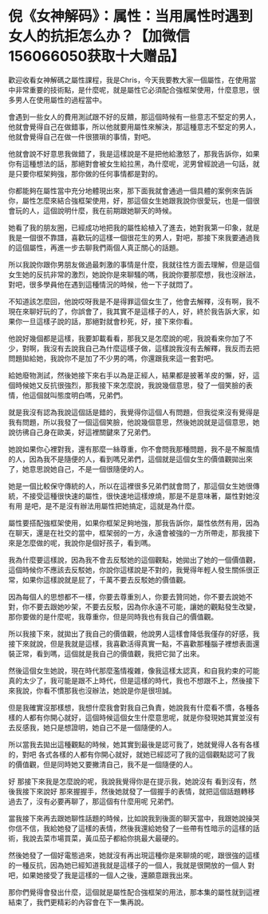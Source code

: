 # 倪《女神解码》：属性：当用属性时遇到女人的抗拒怎么办？【加微信156066050获取十大赠品】

歡迎收看女神解碼之屬性課程，我是Chris，今天我要教大家一個屬性，在使用當中非常重要的技術點，是什麼呢，就是屬性它必須配合強框架使用，什麼意思，很多男人在使用屬性的過程當中。

會遇到一些女人的費用測試跟不好的反饋，那這個時候有一些意志不堅定的男人，他就會覺得自己在做錯事，所以他就要用屬性來解決，那這種意志不堅定的男人，他就會覺得自己在做一件很猥瑣的事情，對吧。

他就會說不好意思我做錯了，我是這樣說是不是把他給激怒了，那我告訴你，如果你有這種想法的話，那絕對會被女生給拉黑，為什麼呢，泥男曾經說過一句話，就是只要你框架夠強，那你做的任何事情都是對的。

你都能夠在屬性當中充分地體現出來，那下面我就會通過一個具體的案例來告訴你，屬性怎麼來結合強框架使用，好，那這個女生她跟我說你很愛玩，也是一個很會玩的人，這個說明什麼，我在前期跟她聊天的時候。

她看了我的朋友圈，已經成功地把我的屬性給植入了進去，她對我第一印象，就是我是一個很不靠譜，喜歡玩的這樣一個很花生的男人，對吧，那接下來我要通過我的這個屬性，再進一步去聊我們兩個人真正關心的話題。

所以我說你跟你男朋友做過最刺激的事情是什麼，我就往性方面去理解，但是這個女生她的反抗非常的激烈，她說你是來聊騷的嗎，我說你要那麼想，我也沒辦法，對吧，很多學員他在遇到這種情況的時候，他一下子就悶了。

不知道該怎麼回，他說哎呀我是不是得罪這個女生了，他會去解釋，沒有啊，我不現在來聊好玩的了，你誤會了，我其實不是這樣子的人，好，終於我告訴大家，如果你一旦這樣子說的話，那絕對就會秒死，好，接下來你看。

他說好幾個都是這樣，我要卸載看看，那我又是怎麼說的呢，我說看來你加了不少，對啊，我沒有去說我自己為什麼這樣子做，這樣說我沒有去解釋，我反而去把問題拋給她，我說你不是加了不少男的嗎，你還跟我來這一套對吧。

給她廢物測試，然後她接下來右手以為是正經人，結果都是披著羊皮的懶，好，這個時候她又反抗很強烈，那我接下來怎麼說，我說幾個意思，發了一個笑臉的表情，他這個就叫態度明白嗎，兄弟們。

就是我沒有認為我說這個話是錯的，我覺得你這個人有問題，但我從來沒有覺得是我有問題，所以我發了一個這個笑臉，他說幾個意思，然後她說就是這個意思，她說彷彿自己身在歐美，好這裡關鍵來了兄弟們。

她說如果你心裡對我，還有那麼一絲尊重，你不會問我那種問題，我不是不解風情的人，因為我不是隨便的人，看到嗎兄弟們，這個就是這個女生的價值觀拋出來了，她意思說她自己，不是一個很隨便的人。

她是一個比較保守傳統的人，所以在這裡很多兄弟們就會問了，那這個女生她很傳統，不接受這種很快速的屬性，很快速地這樣燎燒，那是不是意味著，屬性對她沒有用 是吧，是不是沒有辦法用屬性把她搞定，這就是為什麼。

屬性要搭配強框架使用，如果你框架足夠地強，那我告訴你，屬性依然有用，因為在聊天，還是在社交的當中，框架弱的一方，永遠會被強的一方所帶走，那我接下來是怎麼做的呢，我說你是個好孩子，看到嗎。

我為什麼要這樣說，因為我不會去反駁她的這個觀點，她拋出了她的一個價值觀，這個時候你不應該去反駁她，你說你這樣說是不對的，我覺得年輕人發生關係很正常，如果你這樣說就是屁了，千萬不要去反駁她的價值觀。

因為每個人的思想都不一樣，你要去尊重別人，你要去贊同她，你不要去說她不對，你不要去跟她吵架，不要去反駁，因為你永遠不可能，讓她的觀點發生改變，那你要做的是什麼呢，我尊重你，但是同時我也有我自己的價值觀。

所以我接下來，就拋出了我自己的價值觀，他說男人這樣會降低我僅存的好感，我接下來就說，但是我就是這樣，我喜歡活得真實一點，不喜歡那種腦子裡想表面還裝正常，看到嗎，這個就是我自己的價值觀，我把它拋了出來。

然後這個女生她說，現在時代那麼濫情複雜，像我這樣太認真，和自我約束的可能真的太少了，我可能是跟不上時代，但是這樣的時代，我也不想跟不上，然後接下來我說，你看不慣那我也沒辦法，她說是你是很坦誠。

但是我確實沒那樣想，我想什麼我會對我自己負責，她說我有什麼看不慣，各種各樣的人都有你開心就好，這個時候這個女生什麼意思呢，就是你發現她其實並沒有去反感我，她只是想證明，她自己不是一個隨便的人。

所以當我去拋出這種觀點的時候，她其實到最後是認可我了，她就覺得人各有各樣的，對吧 各式各樣的人都有你開心就好，就她已經認可了我的這個觀點認可了我的價值觀，但是同時她又要撇清自己，我不是一個隨便的人。

好 那接下來我是怎麼說的呢，我說我覺得你是在提示我，她說沒有 看到沒有，然後我接下來說好 那來握握手，然後她就發了一個握手的表情，就把這個話題轉移過去了，沒有必要再聊了，那這個有什麼用呢 兄弟們。

當我接下來再去跟她聊性話題的時候，比如說我到後面的聊天當中，我跟她說操哭你信不信，我給她發了這樣的表情，然後我還給她發了一些帶有性暗示的這樣的話術，我說去菜市場買菜，黃瓜茄子都給你挑最大最硬的。

然後她發了一個好電態過來，她就沒有再出現這種你是來聊燒的呢，跟很強的這樣的一種反抗，因為她已經知道我就是這樣子的一個人，我就是很開放的一個人 對吧，如果她接受了我是這樣的一個人之後，還願意跟我出來。

那你們覺得會發出什麼，這個就是屬性配合強框架的用法，那本集的屬性就到這裡結束了，我們更精彩的內容會在下一集再說。